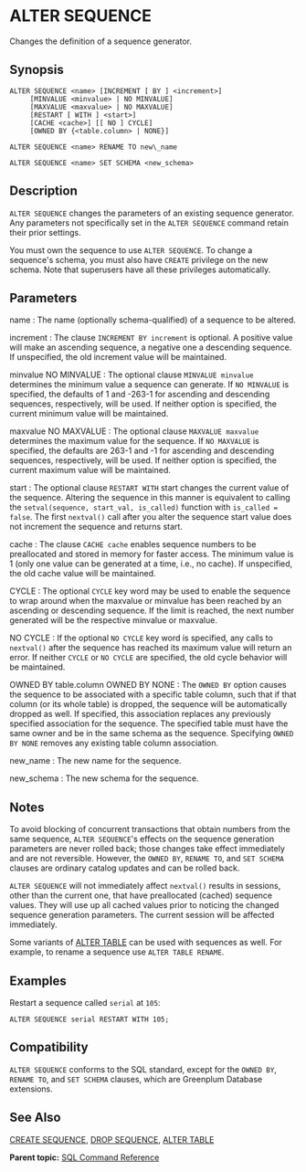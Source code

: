 # ALTER SEQUENCE 

Changes the definition of a sequence generator.

## Synopsis 

``` {#sql_command_synopsis}
ALTER SEQUENCE <name> [INCREMENT [ BY ] <increment>] 
     [MINVALUE <minvalue> | NO MINVALUE] 
     [MAXVALUE <maxvalue> | NO MAXVALUE] 
     [RESTART [ WITH ] <start>] 
     [CACHE <cache>] [[ NO ] CYCLE] 
     [OWNED BY {<table.column> | NONE}]

ALTER SEQUENCE <name> RENAME TO new\_name

ALTER SEQUENCE <name> SET SCHEMA <new_schema>
```

## Description 

`ALTER SEQUENCE` changes the parameters of an existing sequence generator. Any parameters not specifically set in the `ALTER SEQUENCE` command retain their prior settings.

You must own the sequence to use `ALTER SEQUENCE`. To change a sequence's schema, you must also have `CREATE` privilege on the new schema. Note that superusers have all these privileges automatically.

## Parameters 

name
:   The name \(optionally schema-qualified\) of a sequence to be altered.

increment
:   The clause `INCREMENT BY increment` is optional. A positive value will make an ascending sequence, a negative one a descending sequence. If unspecified, the old increment value will be maintained.

minvalue
NO MINVALUE
:   The optional clause `MINVALUE minvalue` determines the minimum value a sequence can generate. If `NO MINVALUE` is specified, the defaults of 1 and -263-1 for ascending and descending sequences, respectively, will be used. If neither option is specified, the current minimum value will be maintained.

maxvalue
NO MAXVALUE
:   The optional clause `MAXVALUE maxvalue` determines the maximum value for the sequence. If `NO MAXVALUE` is specified, the defaults are 263-1 and -1 for ascending and descending sequences, respectively, will be used. If neither option is specified, the current maximum value will be maintained.

start
:   The optional clause `RESTART WITH` start changes the current value of the sequence. Altering the sequence in this manner is equivalent to calling the `setval(sequence, start_val, is_called)` function with `is_called = false`. The first `nextval()` call after you alter the sequence start value does not increment the sequence and returns start.

cache
:   The clause `CACHE cache` enables sequence numbers to be preallocated and stored in memory for faster access. The minimum value is 1 \(only one value can be generated at a time, i.e., no cache\). If unspecified, the old cache value will be maintained.

CYCLE
:   The optional `CYCLE` key word may be used to enable the sequence to wrap around when the maxvalue or minvalue has been reached by an ascending or descending sequence. If the limit is reached, the next number generated will be the respective minvalue or maxvalue.

NO CYCLE
:   If the optional `NO CYCLE` key word is specified, any calls to `nextval()` after the sequence has reached its maximum value will return an error. If neither `CYCLE` or `NO CYCLE` are specified, the old cycle behavior will be maintained.

OWNED BY table.column
OWNED BY NONE
:   The `OWNED BY` option causes the sequence to be associated with a specific table column, such that if that column \(or its whole table\) is dropped, the sequence will be automatically dropped as well. If specified, this association replaces any previously specified association for the sequence. The specified table must have the same owner and be in the same schema as the sequence. Specifying `OWNED BY NONE` removes any existing table column association.

new\_name
:   The new name for the sequence.

new\_schema
:   The new schema for the sequence.

## Notes 

To avoid blocking of concurrent transactions that obtain numbers from the same sequence, `ALTER SEQUENCE`'s effects on the sequence generation parameters are never rolled back; those changes take effect immediately and are not reversible. However, the `OWNED BY`, `RENAME TO`, and `SET SCHEMA` clauses are ordinary catalog updates and can be rolled back.

`ALTER SEQUENCE` will not immediately affect `nextval()` results in sessions, other than the current one, that have preallocated \(cached\) sequence values. They will use up all cached values prior to noticing the changed sequence generation parameters. The current session will be affected immediately.

Some variants of [ALTER TABLE](ALTER_TABLE.html) can be used with sequences as well. For example, to rename a sequence use `ALTER TABLE RENAME`.

## Examples 

Restart a sequence called `serial` at `105`:

```
ALTER SEQUENCE serial RESTART WITH 105;
```

## Compatibility 

`ALTER SEQUENCE` conforms to the SQL standard, except for the `OWNED BY`, `RENAME TO`, and `SET SCHEMA` clauses, which are Greenplum Database extensions.

## See Also 

[CREATE SEQUENCE](CREATE_SEQUENCE.html), [DROP SEQUENCE](DROP_SEQUENCE.html), [ALTER TABLE](ALTER_TABLE.html)

**Parent topic:** [SQL Command Reference](../sql_commands/sql_ref.html)

